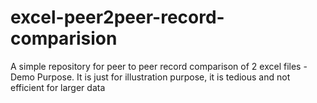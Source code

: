 # excel-peer2peer-record-comparision
A simple repository for peer to peer record comparison of 2 excel files - Demo Purpose. It is just for illustration purpose, it is tedious and  not efficient for larger data

